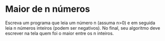 # Maior de n números #

Escreva um programa que leia um número n (assuma n>0) e em seguida leia n números inteiros (podem ser negativos). No final, seu algoritmo deve escrever na tela quem foi o maior entre os n inteiros.
